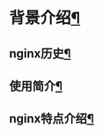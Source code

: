
            
  <div class="section" id="id1">
<h1>背景介绍<a class="headerlink" href="#id1" title="永久链接至标题">¶</a></h1>
<div class="section" id="nginx">
<h2>nginx历史<a class="headerlink" href="#nginx" title="永久链接至标题">¶</a></h2>
</div>
<div class="section" id="id2">
<h2>使用简介<a class="headerlink" href="#id2" title="永久链接至标题">¶</a></h2>
</div>
<div class="section" id="id3">
<h2>nginx特点介绍<a class="headerlink" href="#id3" title="永久链接至标题">¶</a></h2>
</div>
</div>


          